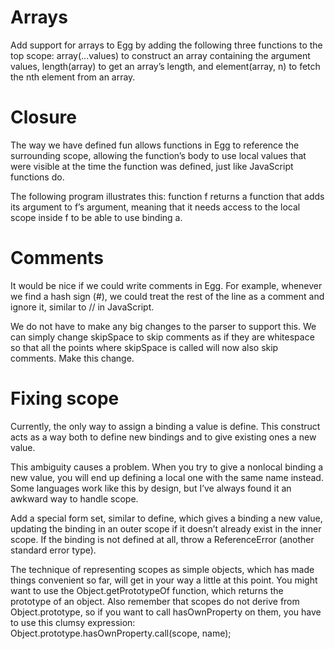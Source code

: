# Arrays

Add support for arrays to Egg by adding the following three functions to the top scope: array(...values) to construct an array containing the argument values, length(array) to get an array’s length, and element(array, n) to fetch the nth element from an array.

# Closure

The way we have defined fun allows functions in Egg to reference the surrounding scope, allowing the function’s body to use local values that were visible at the time the function was defined, just like JavaScript functions do.

The following program illustrates this: function f returns a function that adds its argument to f’s argument, meaning that it needs access to the local scope inside f to be able to use binding a.

# Comments

It would be nice if we could write comments in Egg. For example, whenever we find a hash sign (#), we could treat the rest of the line as a comment and ignore it, similar to // in JavaScript.

We do not have to make any big changes to the parser to support this. We can simply change skipSpace to skip comments as if they are whitespace so that all the points where skipSpace is called will now also skip comments. Make this change.

# Fixing scope

Currently, the only way to assign a binding a value is define. This construct acts as a way both to define new bindings and to give existing ones a new value.

This ambiguity causes a problem. When you try to give a nonlocal binding a new value, you will end up defining a local one with the same name instead. Some languages work like this by design, but I’ve always found it an awkward way to handle scope.

Add a special form set, similar to define, which gives a binding a new value, updating the binding in an outer scope if it doesn’t already exist in the inner scope. If the binding is not defined at all, throw a ReferenceError (another standard error type).

The technique of representing scopes as simple objects, which has made things convenient so far, will get in your way a little at this point. You might want to use the Object.getPrototypeOf function, which returns the prototype of an object. Also remember that scopes do not derive from Object.prototype, so if you want to call hasOwnProperty on them, you have to use this clumsy expression: Object.prototype.hasOwnProperty.call(scope, name);
